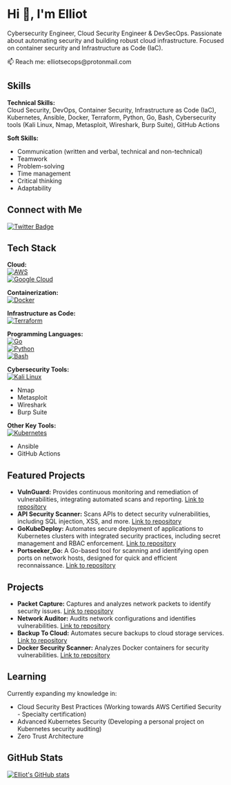 # Hi 👋, I'm Elliot

Cybersecurity Engineer, Cloud Security Engineer & DevSecOps. Passionate about automating security and building robust cloud infrastructure. Focused on container security and Infrastructure as Code (IaC).


<p>
  📫 Reach me: elliotsecops@protonmail.com
</p>

## Skills

**Technical Skills:**  
Cloud Security, DevOps, Container Security, Infrastructure as Code (IaC), Kubernetes, Ansible, Docker, Terraform, Python, Go, Bash, Cybersecurity tools (Kali Linux, Nmap, Metasploit, Wireshark, Burp Suite), GitHub Actions

**Soft Skills:**  
* Communication (written and verbal, technical and non-technical)
* Teamwork
* Problem-solving
* Time management
* Critical thinking
* Adaptability

## Connect with Me

[![Twitter Badge](https://img.shields.io/twitter/follow/elliotsecops?logo=twitter&style=for-the-badge)](https://twitter.com/elliotsecops)

## Tech Stack

**Cloud:**  
[![AWS](https://img.shields.io/badge/amazon%20aws-232F3E?style=for-the-badge&logo=amazonaws&logoColor=white)](https://aws.amazon.com)  
[![Google Cloud](https://img.shields.io/badge/google%20cloud-4285F4?style=for-the-badge&logo=googlecloud&logoColor=white)](https://cloud.google.com)

**Containerization:**  
[![Docker](https://img.shields.io/badge/docker-2496ED?style=for-the-badge&logo=docker&logoColor=white)](https://www.docker.com/)

**Infrastructure as Code:**  
[![Terraform](https://img.shields.io/badge/terraform-%235835CC.svg?style=for-the-badge&logo=terraform&logoColor=white)](https://www.terraform.io)

**Programming Languages:**  
[![Go](https://img.shields.io/badge/go-%2300ADD8.svg?style=for-the-badge&logo=go&logoColor=white)](https://golang.org)  
[![Python](https://img.shields.io/badge/python-3670A0?style=for-the-badge&logo=python&logoColor=ffdd54)](https://www.python.org)  
[![Bash](https://img.shields.io/badge/bash-%23121011.svg?style=for-the-badge&logo=gnu-bash&logoColor=white)](https://www.gnu.org/software/bash/)

**Cybersecurity Tools:**  
[![Kali Linux](https://img.shields.io/badge/kali%20linux-557C94?style=for-the-badge&logo=kalilinux&logoColor=white)](https://www.kali.org)  
* Nmap
* Metasploit
* Wireshark
* Burp Suite

**Other Key Tools:**  
[![Kubernetes](https://img.shields.io/badge/kubernetes-%23326ce5.svg?style=for-the-badge&logo=kubernetes&logoColor=white)](https://kubernetes.io/)  
* Ansible
* GitHub Actions

## Featured Projects

* **VulnGuard:** Provides continuous monitoring and remediation of vulnerabilities, integrating automated scans and reporting. [Link to repository](https://github.com/elliotsecops/VulnGuard)
* **API Security Scanner:** Scans APIs to detect security vulnerabilities, including SQL injection, XSS, and more. [Link to repository](https://github.com/elliotsecops/API-Security-Scanner)
* **GoKubeDeploy:** Automates secure deployment of applications to Kubernetes clusters with integrated security practices, including secret management and RBAC enforcement. [Link to repository](https://github.com/elliotsecops/GoKubeDeploy)
* **Portseeker_Go:** A Go-based tool for scanning and identifying open ports on network hosts, designed for quick and efficient reconnaissance. [Link to repository](https://github.com/elliotsecops/Portseeker_Go)

## Projects

* **Packet Capture:** Captures and analyzes network packets to identify security issues. [Link to repository](https://github.com/elliotsecops/Packet-Capture)
* **Network Auditor:** Audits network configurations and identifies vulnerabilities. [Link to repository](https://github.com/elliotsecops/Network-Auditor)
* **Backup To Cloud:** Automates secure backups to cloud storage services. [Link to repository](https://github.com/elliotsecops/Backup-To-Cloud)
* **Docker Security Scanner:** Analyzes Docker containers for security vulnerabilities. [Link to repository](https://github.com/elliotsecops/Docker-Security-Scanner)

## Learning

Currently expanding my knowledge in:
* Cloud Security Best Practices (Working towards AWS Certified Security - Specialty certification)
* Advanced Kubernetes Security (Developing a personal project on Kubernetes security auditing)
* Zero Trust Architecture

## GitHub Stats

[![Elliot's GitHub stats](https://github-readme-stats.vercel.app/api?username=elliotsecops&show_icons=true&theme=dark)](https://github.com/anuraghazra/github-readme-stats)
